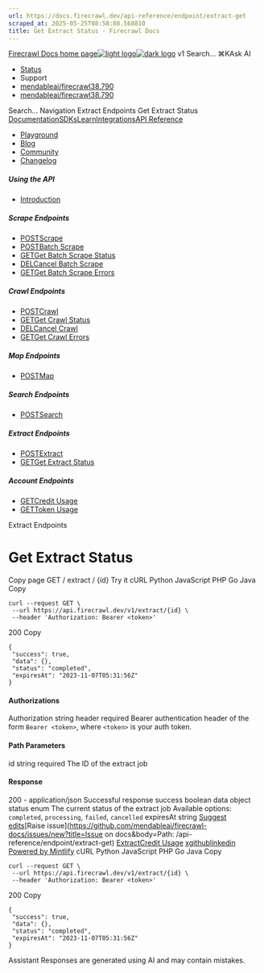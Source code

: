 ```yaml
---
url: https://docs.firecrawl.dev/api-reference/endpoint/extract-get
scraped_at: 2025-05-25T08:58:08.568810
title: Get Extract Status - Firecrawl Docs
---
```


[Firecrawl Docs home page![light logo](https://mintlify.s3.us-west-1.amazonaws.com/firecrawl/logo/logo.png)![dark logo](https://mintlify.s3.us-west-1.amazonaws.com/firecrawl/logo/logo-dark.png)](https://firecrawl.dev)
v1
Search...
⌘KAsk AI
  * [Status](https://firecrawl.betteruptime.com)
  * Support
  * [mendableai/firecrawl38.790](https://github.com/mendableai/firecrawl)
  * [mendableai/firecrawl38.790](https://github.com/mendableai/firecrawl)


Search...
Navigation
Extract Endpoints
Get Extract Status
[Documentation](https://docs.firecrawl.dev/introduction)[SDKs](https://docs.firecrawl.dev/sdks/overview)[Learn](https://www.firecrawl.dev/blog/category/tutorials)[Integrations](https://www.firecrawl.dev/app)[API Reference](https://docs.firecrawl.dev/api-reference/introduction)
* [Playground](https://firecrawl.dev/playground)
* [Blog](https://firecrawl.dev/blog)
* [Community](https://discord.gg/gSmWdAkdwd)
* [Changelog](https://firecrawl.dev/changelog)
##### Using the API
  * [Introduction](https://docs.firecrawl.dev/api-reference/introduction)


##### Scrape Endpoints
  * [POSTScrape](https://docs.firecrawl.dev/api-reference/endpoint/scrape)
  * [POSTBatch Scrape](https://docs.firecrawl.dev/api-reference/endpoint/batch-scrape)
  * [GETGet Batch Scrape Status](https://docs.firecrawl.dev/api-reference/endpoint/batch-scrape-get)
  * [DELCancel Batch Scrape](https://docs.firecrawl.dev/api-reference/endpoint/batch-scrape-delete)
  * [GETGet Batch Scrape Errors](https://docs.firecrawl.dev/api-reference/endpoint/batch-scrape-get-errors)


##### Crawl Endpoints
  * [POSTCrawl](https://docs.firecrawl.dev/api-reference/endpoint/crawl-post)
  * [GETGet Crawl Status](https://docs.firecrawl.dev/api-reference/endpoint/crawl-get)
  * [DELCancel Crawl](https://docs.firecrawl.dev/api-reference/endpoint/crawl-delete)
  * [GETGet Crawl Errors](https://docs.firecrawl.dev/api-reference/endpoint/crawl-get-errors)


##### Map Endpoints
  * [POSTMap](https://docs.firecrawl.dev/api-reference/endpoint/map)


##### Search Endpoints
  * [POSTSearch](https://docs.firecrawl.dev/api-reference/endpoint/search)


##### Extract Endpoints
  * [POSTExtract](https://docs.firecrawl.dev/api-reference/endpoint/extract)
  * [GETGet Extract Status](https://docs.firecrawl.dev/api-reference/endpoint/extract-get)


##### Account Endpoints
  * [GETCredit Usage](https://docs.firecrawl.dev/api-reference/endpoint/credit-usage)
  * [GETToken Usage](https://docs.firecrawl.dev/api-reference/endpoint/token-usage)


Extract Endpoints
# Get Extract Status
Copy page
GET
/
extract
/
{id}
Try it
cURL
Python
JavaScript
PHP
Go
Java
Copy
```
curl --request GET \
 --url https://api.firecrawl.dev/v1/extract/{id} \
 --header 'Authorization: Bearer <token>'
```

200
Copy
```
{
 "success": true,
 "data": {},
 "status": "completed",
 "expiresAt": "2023-11-07T05:31:56Z"
}
```

#### Authorizations
[​](https://docs.firecrawl.dev/api-reference/endpoint/extract-get#authorization-authorization)
Authorization
string
header
required
Bearer authentication header of the form `Bearer <token>`, where `<token>` is your auth token.
#### Path Parameters
[​](https://docs.firecrawl.dev/api-reference/endpoint/extract-get#parameter-id)
id
string
required
The ID of the extract job
#### Response
200 - application/json
Successful response
[​](https://docs.firecrawl.dev/api-reference/endpoint/extract-get#response-success)
success
boolean
[​](https://docs.firecrawl.dev/api-reference/endpoint/extract-get#response-data)
data
object
[​](https://docs.firecrawl.dev/api-reference/endpoint/extract-get#response-status)
status
enum<string>
The current status of the extract job
Available options: 
`completed`, 
`processing`, 
`failed`, 
`cancelled`
[​](https://docs.firecrawl.dev/api-reference/endpoint/extract-get#response-expires-at)
expiresAt
string
[Suggest edits](https://github.com/mendableai/firecrawl-docs/edit/main/api-reference/endpoint/extract-get.mdx)[Raise issue](https://github.com/mendableai/firecrawl-docs/issues/new?title=Issue on docs&body=Path: /api-reference/endpoint/extract-get)
[Extract](https://docs.firecrawl.dev/api-reference/endpoint/extract)[Credit Usage](https://docs.firecrawl.dev/api-reference/endpoint/credit-usage)
[x](https://x.com/firecrawl_dev)[github](https://github.com/mendableai/firecrawl)[linkedin](https://www.linkedin.com/company/firecrawl)
[Powered by Mintlify](https://mintlify.com/preview-request?utm_campaign=poweredBy&utm_medium=referral&utm_source=docs.firecrawl.dev)
cURL
Python
JavaScript
PHP
Go
Java
Copy
```
curl --request GET \
 --url https://api.firecrawl.dev/v1/extract/{id} \
 --header 'Authorization: Bearer <token>'
```

200
Copy
```
{
 "success": true,
 "data": {},
 "status": "completed",
 "expiresAt": "2023-11-07T05:31:56Z"
}
```

Assistant
Responses are generated using AI and may contain mistakes.

